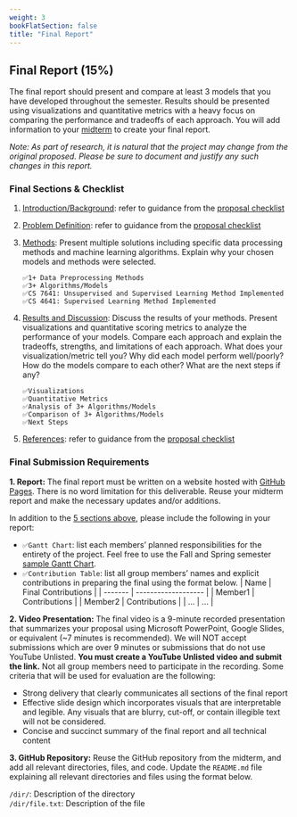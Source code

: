 ```yaml
---
weight: 3
bookFlatSection: false
title: "Final Report"
---
```


## Final Report (15%)

The final report should present and compare at least 3 models that you have developed throughout the semester. Results should be presented using visualizations and quantitative metrics with a heavy focus on comparing the performance and tradeoffs of each approach. You will add information to your [midterm](#midterm-checkpoint-10) to create your final report.

*Note: As part of research, it is natural that the project may change from the original proposed. Please be sure to document and justify any such changes in this report.*

### Final Sections & Checklist

1. <u>Introduction/Background</u>: refer to guidance from the [proposal checklist](../proposal/#proposal-sections--checklist)

2. <u>Problem Definition</u>: refer to guidance from the [proposal checklist](../proposal/#proposal-sections--checklist)

3. <u>Methods</u>: Present multiple solutions including specific data processing methods and machine learning algorithms. Explain why your chosen models and methods were selected.
    ```
    ✅1+ Data Preprocessing Methods
    ✅3+ Algorithms/Models
    ✅CS 7641: Unsupervised and Supervised Learning Method Implemented
    ✅CS 4641: Supervised Learning Method Implemented
    ```

4. <u>Results and Discussion</u>: Discuss the results of your methods. Present visualizations and quantitative scoring metrics to analyze the performance of your models. Compare each approach and explain the tradeoffs, strengths, and limitations of each approach. What does your visualization/metric tell you? Why did each model perform well/poorly? How do the models compare to each other? What are the next steps if any?
    ```
    ✅Visualizations
    ✅Quantitative Metrics
    ✅Analysis of 3+ Algorithms/Models
    ✅Comparison of 3+ Algorithms/Models
    ✅Next Steps
    ```
5. <u>References</u>: refer to guidance from the [proposal checklist](../proposal/#proposal-sections--checklist)

### Final Submission Requirements
**1. Report:** The final report must be written on a website hosted with [GitHub Pages](https://pages.github.com/). There is no word limitation for this deliverable. Reuse your midterm report and make the necessary updates and/or additions.

In addition to the [5 sections above](#final-sections--checklist), please include the following in your report:
- ```✅Gantt Chart```: list each members’ planned responsibilities for the entirety of the project. Feel free to use the Fall and Spring semester [sample Gantt Chart](/other/GanttChart.xlsx).
- ```✅Contribution Table```: list all group members’ names and explicit contributions in preparing the final using the format below.
| Name    | Final Contributions |
| ------- | ------------------- |
| Member1 | Contributions       |
| Member2 | Contributions       |
| ...     | ...                 |

**2. Video Presentation:** The final video is a 9-minute recorded presentation that summarizes your proposal using Microsoft PowerPoint, Google Slides, or equivalent (~7 minutes is recommended). We will NOT accept submissions which are over 9 minutes or submissions that do not use YouTube Unlisted. **You must create a YouTube Unlisted video and submit the link.** Not all group members need to participate in the recording. Some criteria that will be used for evaluation are the following:
- Strong delivery that clearly communicates all sections of the final report
- Effective slide design which incorporates visuals that are interpretable and legible. Any visuals that are blurry, cut-off, or contain illegible text will not be considered.
- Concise and succinct summary of the final report and all technical content

**3. GitHub Repository:** Reuse the GitHub repository from the midterm, and add all relevant directories, files, and code. Update the `README.md` file explaining all relevant directories and files using the format below.

`/dir/`: Description of the directory \
`/dir/file.txt`: Description of the file